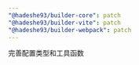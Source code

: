 ```yaml
---
"@hadeshe93/builder-core": patch
"@hadeshe93/builder-vite": patch
"@hadeshe93/builder-webpack": patch
---
```


完善配置类型和工具函数
